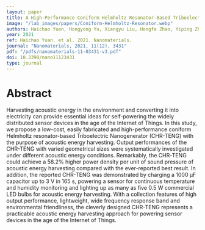 ```yaml
---
layout: paper
title: A High-Performance Coniform Helmholtz Resonator-Based Triboelectric Nanogenerator for Acoustic Energy Harvesting
image: "/lab_images/papers/Coniform-Helmholtz-Resonator.webp"
authors: Haichao Yuan, Hongyong Yu, Xiangyu Liu, Hongfa Zhao, Yiping Zhang, Ziyue Xi, Qiqi Zhang, Ling Liu, Yejin Lin, Xinxiang Pan and Minyi Xu
year: 2021
ref: Haichao Yuan. et al. 2021. Nanomaterials.
journal: "Nanomaterials, 2021, 11(12), 3431"
pdf: "/pdfs/nanomaterials-11-03431-v3.pdf"
doi: 10.3390/nano11123431
type: journal
---
```


# Abstract

Harvesting acoustic energy in the environment and converting it into electricity can provide essential ideas for self-powering the widely distributed sensor devices in the age of the Internet of Things. In this study, we propose a low-cost, easily fabricated and high-performance coniform Helmholtz resonator-based Triboelectric Nanogenerator (CHR-TENG) with the purpose of acoustic energy harvesting. Output performances of the CHR-TENG with varied geometrical sizes were systematically investigated under different acoustic energy conditions. Remarkably, the CHR-TENG could achieve a 58.2% higher power density per unit of sound pressure of acoustic energy harvesting compared with the ever-reported best result. In addition, the reported CHR-TENG was demonstrated by charging a 1000 μF capacitor up to 3 V in 165 s, powering a sensor for continuous temperature and humidity monitoring and lighting up as many as five 0.5 W commercial LED bulbs for acoustic energy harvesting. With a collection features of high output performance, lightweight, wide frequency response band and environmental friendliness, the cleverly designed CHR-TENG represents a practicable acoustic energy harvesting approach for powering sensor devices in the age of the Internet of Things.
